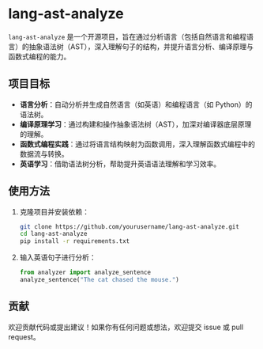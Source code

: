 # lang-ast-analyze

`lang-ast-analyze` 是一个开源项目，旨在通过分析语言（包括自然语言和编程语言）的抽象语法树（AST），深入理解句子的结构，并提升语言分析、编译原理与函数式编程的能力。

## 项目目标

- **语言分析**：自动分析并生成自然语言（如英语）和编程语言（如 Python）的语法树。
- **编译原理学习**：通过构建和操作抽象语法树（AST），加深对编译器底层原理的理解。
- **函数式编程实践**：通过将语言结构映射为函数调用，深入理解函数式编程中的数据流与转换。
- **英语学习**：借助语法树分析，帮助提升英语语法理解和学习效率。

## 使用方法

1. 克隆项目并安装依赖：

    ```bash
    git clone https://github.com/yourusername/lang-ast-analyze.git
    cd lang-ast-analyze
    pip install -r requirements.txt
    ```

2. 输入英语句子进行分析：

    ```python
    from analyzer import analyze_sentence
    analyze_sentence("The cat chased the mouse.")
    ```

## 贡献

欢迎贡献代码或提出建议！如果你有任何问题或想法，欢迎提交 issue 或 pull request。
